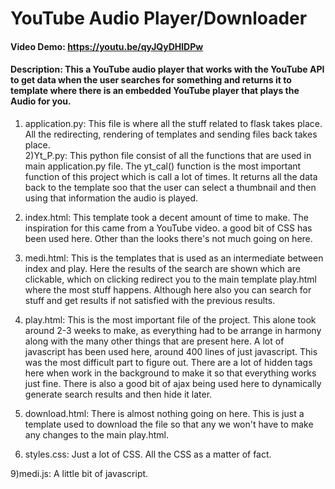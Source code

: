 # YouTube Audio Player/Downloader
#### Video Demo:  https://youtu.be/qyJQyDHlDPw
#### Description: This a YouTube audio player that works with the YouTube API to get data when the user searches for      something and returns it to template where there is an embedded YouTube player that plays the Audio for you.            
1) application.py: This file is where all the stuff related to flask takes place. All the redirecting, rendering of templates and sending files back takes place.                                                                          
2)Yt_P.py:  This python file consist of all the functions that are used in main application.py file. The yt_cal() function is the most important function of this project which is call a lot of times. It returns all the data back to the template soo that the user can select a thumbnail and then using that information the audio is played.                                                                                                                  
3) index.html: This template took a decent amount of time to make. The inspiration for this came from a YouTube video. a good bit of CSS has been used here. Other than the looks there's not much going on here.  
                              
4) medi.html: This is the templates that is used as an intermediate between index and play. Here the results of the search are shown which are clickable, which on clicking redirect you to the main template play.html where the most stuff happens. Although here also you can search for stuff and get results if not satisfied with the previous results.         
5) play.html: This is the most important file of the project. This alone took around 2-3 weeks to make, as everything had to be arrange in harmony along with the many other things that are present here. A lot of javascript has been used here, around 400 lines of just javascript. This was the most difficult part to figure out. There are a lot of hidden tags here when work in the background to make it so that everything works just fine. There is also a good bit of ajax being used here to dynamically generate search results and then hide it later.     
                                                 
6) download.html: There is almost nothing going on here. This is just a template used to download the file so that any we won't have to make any changes to the main play.html.                           
7) styles.css: Just a lot of CSS. All the CSS as a matter of fact.  
                                                   
9)medi.js: A little bit of javascript.
